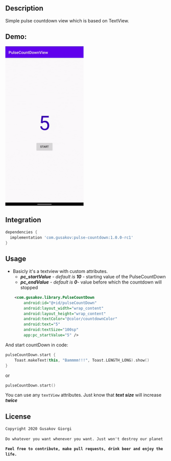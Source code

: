 ## Description
Simple pulse countdown view which is based on TextView.

## Demo:
<img src="/screenshots/pulse-countdown-view.gif" height="500" />

## Integration     
```groovy
dependencies {
  implementation 'com.gusakov:pulse-countdown:1.0.0-rc1'
}
```

## Usage

-	Basicly it's a textview with custom attributes.
    -	***pc_startValue*** - *default is **10*** - starting value of the PulseCountDown 
    -	***pc_endValue*** - *default is **0***- value before which the countdown will stopped


```xml
    <com.gusakov.library.PulseCountDown
        android:id="@+id/pulseCountDown"
        android:layout_width="wrap_content"
        android:layout_height="wrap_content"
        android:textColor="@color/countdownColor"
        android:text="5"
        android:textSize="100sp"
        app:pc_startValue="5" />
```
And start countDown in code:
```kotlin
pulseCountDown.start {
    Toast.makeText(this, "Bammmm!!!", Toast.LENGTH_LONG).show()
}
```
or
```kotlin
pulseCountDown.start()
```

You can use any `textView` attributes. Just know that ***text size*** will increase ***twice***


## License

```
Copyright 2020 Gusakov Giorgi

Do whatever you want whenever you want. Just won't destroy our planet
```

**`Feel free to contribute, make pull requests, drink beer and enjoy the life.`**

